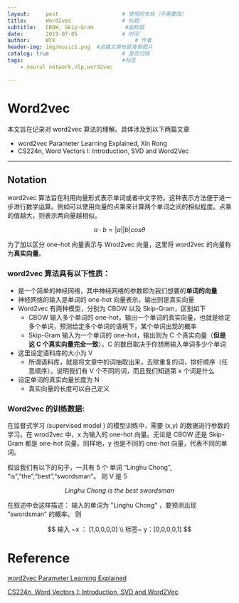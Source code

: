 ```yaml
---
layout:     post   				    # 使用的布局（不需要改）
title:      Word2vec 				# 标题 
subtitle:   CBOW, Skip-Gram          #副标题
date:       2019-07-05 				# 时间
author:     WYX 						# 作者
header-img: img/music1.png 	#这篇文章标题背景图片
catalog: true 						# 是否归档
tags:								#标签
    - neural network,nlp,word2vec

---
```




# Word2vec

本文旨在记录对 word2vec 算法的理解。具体涉及到以下两篇文章

- word2vec Parameter Learning Explained, Xin Rong
- CS224n, Word Vectors I: Introduction, SVD and Word2Vec

---

## Notation

word2vec 算法旨在利用向量形式表示单词或者中文字符。这种表示方法便于进一步进行数学运算。例如可以使用向量的点乘来计算两个单词之间的相似程度。点乘的值越大，则表示两向量越相似。


$$
a \cdot b = |a| |b| cos\theta
$$


为了加以区分 one-hot 向量表示与 Wrod2vec 向量，这里将 word2vec 的向量称为**真实向量**。



### word2vec 算法具有以下性质：

- 是一个简单的神经网络，其中神经网络的参数即为我们想要的**单词的向量**
- 神经网络的输入是单词的 one-hot 向量表示，输出则是真实向量
- Word2vec 有两种模型，分别为 CBOW 以及 Skip-Gram，区别如下
  - CBOW 输入多个单词的 one-hot，输出一个单词的真实向量，也就是给定多个单词，预测给定多个单词的语境下，某个单词出现的概率
  - Skip-Gram 输入为一个单词的 one-hot，输出则为 C 个真实向量（**但是这 C 个真实向量完全一致**）。C 的数目取决于你想用输入单词多少个单词
- 这里设定语料库的大小为 V
  - 所谓语料库，就是将文章中的词抽取出来，去除重复的词，排好顺序（任意顺序）。说明我们有 V 个不同的词，而且我们知道第 x 个词是什么
- 设定单词的真实向量长度为 N
  - 真实向量的长度可以自己定义



### Word2vec 的训练数据:

在监督式学习 (supervised model ) 的模型训练中，需要 (x,y) 的数据进行参数的学习。在 wrod2vec 中，x 为输入的 one-hot 向量。无论是 CBOW 还是 Skip-Gram 都是 one-hot 向量。同样地，y 也是不同的 one-hot 向量，代表不同的单词。

假设我们有以下的句子，一共有 5 个 单词 “Linghu Chong”, “is”,“the”,“best”,“swordsman”。 则 V 是 5


$$
Linghu ~ Chong ~ is ~ the ~ best ~ swordsman
$$




在叙述中会这样描述： 输入的单词为 "Linghu Chong" ，要预测出现 “swordsman” 的概率。 则


$$
输入 ~x ： [1,0,0,0,0] \\
标签~ y：[0,0,0,0,1]
$$








# Reference

[word2vec Parameter Learning Explained](https://arxiv.org/pdf/1411.2738.pdf)

[CS224n, Word Vectors I: Introduction, SVD and Word2Vec](https://web.stanford.edu/class/cs224n/readings/cs224n-2019-notes01-wordvecs1.pdf)